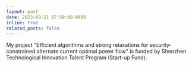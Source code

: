 ```yaml
---
layout: post
date: 2023-03-21 07:59:00-0400
inline: true
related_posts: false
---
```


<!-- Our paper "[Mixed-integer linear optimization for full truckload pickup and delivery](http://www.optimization-online.org/DB_HTML/2021/03/8309.html)" is now accepted by Optimization Letters. -->

My project "Efficient algorithms and strong relaxations for security-constrained alternate current optimal power flow" is funded by Shenzhen Technological Innovation Talent Program (Start-up Fund).